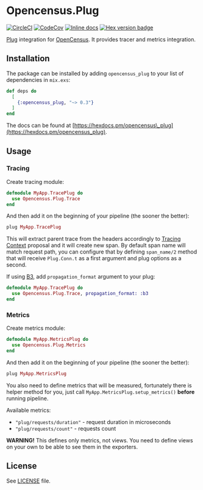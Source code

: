 # Opencensus.Plug

[![CircleCI](https://circleci.com/gh/opencensus-beam/opencensus_plug.svg?style=svg)](https://circleci.com/gh/opencensus-beam/opencensus_plug)
[![CodeCov](https://codecov.io/gh/opencensus-beam/opencensus_plug/branch/master/graph/badge.svg)](https://codecov.io/gh/opencensus-beam/opencensus_plug)
[![Inline docs](http://inch-ci.org/github/opencensus-beam/opencensus_plug.svg)](http://inch-ci.org/github/opencensus-beam/opencensus_plug)
[![Hex version badge](https://img.shields.io/hexpm/v/opencensus_plug.svg)](https://hex.pm/packages/opencensus_plug)

[Plug][plug] integration for [OpenCensus][oc]. It provides tracer and metrics
integration.

## Installation

The package can be installed by adding `opencensus_plug` to your list
of dependencies in `mix.exs`:

```elixir
def deps do
  [
    {:opencensus_plug, "~> 0.3"}
  ]
end
```

The docs can be found at [https://hexdocs.pm/opencensus\_plug](https://hexdocs.pm/opencensus_plug).

## Usage

### Tracing

Create tracing module:

```elixir
defmodule MyApp.TracePlug do
  use Opencensus.Plug.Trace
end
```

And then add it on the beginning of your pipeline (the sooner the better):

```elixir
plug MyApp.TracePlug
```

This will extract parent trace from the headers accordingly
to [Tracing Context](https://github.com/w3c/trace-context) proposal and it will
create new span. By default span name will match request path, you can configure
that by defining `span_name/2` method that will receive `Plug.Conn.t` as a first
argument and plug options as a second.

If using [B3](https://github.com/openzipkin/b3-propagation), add `propagation_format`
argument to your plug:

```elixir
defmodule MyApp.TracePlug do
  use Opencensus.Plug.Trace, propagation_format: :b3
end
```

### Metrics

Create metrics module:

```elixir
defmodule MyApp.MetricsPlug do
  use Opencensus.Plug.Metrics
end
```

And then add it on the beginning of your pipeline (the sooner the better):

```elixir
plug MyApp.MetricsPlug
```

You also need to define metrics that will be measured, fortunately there is
helper method for you, just call `MyApp.MetricsPlug.setup_metrics()` **before**
running pipeline.

Available metrics:

- `"plug/requests/duration"` - request duration in microseconds
- `"plug/requests/count"` - requests count

**WARNING!** This defines only metrics, not views. You need to define views on
your own to be able to see them in the exporters.

## License

See [LICENSE](LICENSE) file.

[plug]: https://github.com/elixir-plug/plug
[oc]: https://opencensus.io
